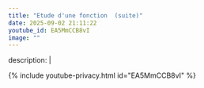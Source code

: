 ```yaml
---
title: "Etude d'une fonction  (suite)"
date: 2025-09-02 21:11:22 
youtube_id: EA5MmCCB8vI
image: ""
---
```

description: |
  
{% include youtube-privacy.html id="EA5MmCCB8vI" %}
